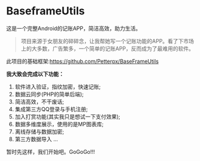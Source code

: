 # BaseframeUtils

这是一个完整Android的记账APP，简洁高效，助力生活。

> 项目来源于女朋友的碎碎念，让我帮她写一个记账功能的APP。看了下市场上的大多数，广告繁多，一个简单的记账APP，反而成为了最难用的软件。

此项目的基础框架:https://github.com/Petterpx/BaseFrameUtils

**我大致会完成以下功能：**

1. 软件进入验证，指纹加密，快速记账;
2. 数据云同步(PHP的简单后端);
3. 简洁高效，不干废话;
4. 集成第三方QQ登录与手机注册;
5. 加入打赏功能(其实我只是想试一下支付效果);
6. 数据多维度展示，使用的是MP图表库;
7. 离线存储与数据加密;
8. 第三方数据导入
   ...

暂时先这样，我们开始吧。GoGoGo!!!
